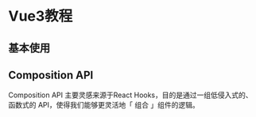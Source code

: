 # Vue3教程
## 基本使用
## Composition API
Composition API 主要灵感来源于React Hooks，目的是通过一组低侵入式的、函数式的 API，使得我们能够更灵活地「 组合 」组件的逻辑。